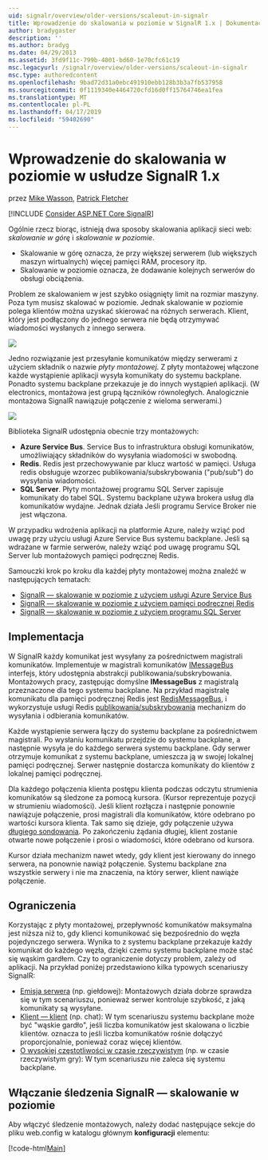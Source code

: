 ```yaml
---
uid: signalr/overview/older-versions/scaleout-in-signalr
title: Wprowadzenie do skalowania w poziomie w SignalR 1.x | Dokumentacja firmy Microsoft
author: bradygaster
description: ''
ms.author: bradyg
ms.date: 04/29/2013
ms.assetid: 3fd9f11c-799b-4001-bd60-1e70cfc61c19
msc.legacyurl: /signalr/overview/older-versions/scaleout-in-signalr
msc.type: authoredcontent
ms.openlocfilehash: 9bad72d31a0ebc491910ebb128b3b3a7fb537958
ms.sourcegitcommit: 0f1119340e4464720cfd16d0ff15764746ea1fea
ms.translationtype: MT
ms.contentlocale: pl-PL
ms.lasthandoff: 04/17/2019
ms.locfileid: "59402690"
---
```

# <a name="introduction-to-scaleout-in-signalr-1x"></a>Wprowadzenie do skalowania w poziomie w usłudze SignalR 1.x

przez [Mike Wasson](https://github.com/MikeWasson), [Patrick Fletcher](https://github.com/pfletcher)

[!INCLUDE [Consider ASP.NET Core SignalR](~/includes/signalr/signalr-version-disambiguation.md)]

Ogólnie rzecz biorąc, istnieją dwa sposoby skalowania aplikacji sieci web: *skalowanie w górę* i *skalowanie w poziomie*.

- Skalowanie w górę oznacza, że przy większej serwerem (lub większych maszyn wirtualnych) więcej pamięci RAM, procesory itp.
- Skalowanie w poziomie oznacza, że dodawanie kolejnych serwerów do obsługi obciążenia.

Problem ze skalowaniem w jest szybko osiągnięty limit na rozmiar maszyny. Poza tym musisz skalować w poziomie. Jednak skalowanie w poziomie polega klientów można uzyskać skierować na różnych serwerach. Klient, który jest podłączony do jednego serwera nie będą otrzymywać wiadomości wysłanych z innego serwera.

![](scaleout-in-signalr/_static/image1.png)

Jedno rozwiązanie jest przesyłanie komunikatów między serwerami z użyciem składnik o nazwie *płyty montażowej*. Z płyty montażowej włączone każde wystąpienie aplikacji wysyła komunikaty do systemu backplane. Ponadto systemu backplane przekazuje je do innych wystąpień aplikacji. (W electronics, montażowa jest grupą łączników równoległych. Analogicznie montażowa SignalR nawiązuje połączenie z wieloma serwerami.)

![](scaleout-in-signalr/_static/image2.png)

Biblioteka SignalR udostępnia obecnie trzy montażowych:

- **Azure Service Bus**. Service Bus to infrastruktura obsługi komunikatów, umożliwiający składników do wysyłania wiadomości w swobodną.
- **Redis**. Redis jest przechowywanie par klucz wartość w pamięci. Usługa redis obsługuje wzorzec publikowania/subskrybowania ("pub/sub") do wysyłania wiadomości.
- **SQL Server**. Płyty montażowej programu SQL Server zapisuje komunikaty do tabel SQL. Systemu backplane używa brokera usług dla komunikatów wydajne. Jednak działa Jeśli programu Service Broker nie jest włączona.

W przypadku wdrożenia aplikacji na platformie Azure, należy wziąć pod uwagę przy użyciu usługi Azure Service Bus systemu backplane. Jeśli są wdrażane w farmie serwerów, należy wziąć pod uwagę programu SQL Server lub montażowych pamięci podręcznej Redis.

Samouczki krok po kroku dla każdej płyty montażowej można znaleźć w następujących tematach:

- [SignalR — skalowanie w poziomie z użyciem usługi Azure Service Bus](scaleout-with-windows-azure-service-bus.md)
- [SignalR — skalowanie w poziomie z użyciem pamięci podręcznej Redis](scaleout-with-redis.md)
- [SignalR — skalowanie w poziomie z użyciem programu SQL Server](scaleout-with-sql-server.md)

## <a name="implementation"></a>Implementacja

W SignalR każdy komunikat jest wysyłany za pośrednictwem magistrali komunikatów. Implementuje w magistrali komunikatów [IMessageBus](https://msdn.microsoft.com/library/microsoft.aspnet.signalr.messaging.imessagebus(v=vs.100).aspx) interfejs, który udostępnia abstrakcji publikowania/subskrybowania. Montażowych pracy, zastępując domyślne **IMessageBus** z magistralą przeznaczone dla tego systemu backplane. Na przykład magistralę komunikatu dla pamięci podręcznej Redis jest [RedisMessageBus](https://msdn.microsoft.com/library/microsoft.aspnet.signalr.redis.redismessagebus(v=vs.100).aspx), i wykorzystuje usługi Redis [publikowania/subskrybowania](http://redis.io/topics/pubsub) mechanizm do wysyłania i odbierania komunikatów.

Każde wystąpienie serwera łączy do systemu backplane za pośrednictwem magistrali. Po wysłaniu komunikatu przejdzie do systemu backplane, a następnie wysyła je do każdego serwera systemu backplane. Gdy serwer otrzymuje komunikat z systemu backplane, umieszcza ją w swojej lokalnej pamięci podręcznej. Serwer następnie dostarcza komunikaty do klientów z lokalnej pamięci podręcznej.

Dla każdego połączenia klienta postępu klienta podczas odczytu strumienia komunikatów są śledzone za pomocą kursora. (Kursor reprezentuje pozycji w strumieniu wiadomości). Jeśli klient rozłącza i następnie ponownie nawiązuje połączenie, prosi magistrali dla komunikatów, które odebrano po wartości kursora klienta. Tak samo się dzieje, gdy połączenie używa [długiego sondowania](../getting-started/introduction-to-signalr.md#transports). Po zakończeniu żądania długiej, klient zostanie otwarte nowe połączenie i prosi o wiadomości, które odebrano od kursora.

Kursor działa mechanizm nawet wtedy, gdy klient jest kierowany do innego serwera, na ponownie nawiąż połączenie. Systemu backplane zna wszystkie serwery i nie ma znaczenia, na który serwer, klient nawiąże połączenie.

## <a name="limitations"></a>Ograniczenia

Korzystając z płyty montażowej, przepływność komunikatów maksymalna jest niższa niż to, gdy klienci komunikować się bezpośrednio do węzła pojedynczego serwera. Wynika to z systemu backplane przekazuje każdy komunikat do każdego węzła, dzięki czemu systemu backplane może stać się wąskim gardłem. Czy to ograniczenie dotyczy problem, zależy od aplikacji. Na przykład poniżej przedstawiono kilka typowych scenariuszy SignalR:

- [Emisja serwera](tutorial-server-broadcast-with-aspnet-signalr.md) (np. giełdowej): Montażowych działa dobrze sprawdza się w tym scenariuszu, ponieważ serwer kontroluje szybkość, z jaką komunikaty są wysyłane.
- [Klient — klient](tutorial-getting-started-with-signalr.md) (np. chat): W tym scenariuszu systemu backplane może być "wąskie gardło", jeśli liczba komunikatów jest skalowana o liczbie klientów. oznacza to jeśli liczba komunikatów rośnie dołączyć proporcjonalnie, ponieważ coraz więcej klientów.
- [O wysokiej częstotliwości w czasie rzeczywistym](tutorial-high-frequency-realtime-with-signalr.md) (np. w czasie rzeczywistym gry): W tym scenariuszu nie zaleca się systemu backplane.

## <a name="enabling-tracing-for-signalr-scaleout"></a>Włączanie śledzenia SignalR — skalowanie w poziomie

Aby włączyć śledzenie montażowych, należy dodać następujące sekcje do pliku web.config w katalogu głównym **konfiguracji** elementu:

[!code-html[Main](scaleout-in-signalr/samples/sample1.html)]
